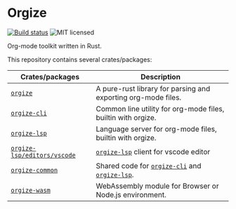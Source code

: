 # Orgize

[![Build status](https://img.shields.io/github/actions/workflow/status/PoiScript/orgize/ci.yml)](https://github.com/PoiScript/orgize/actions/workflows/ci.yml)
![MIT licensed](https://img.shields.io/badge/license-MIT-blue.svg)

Org-mode toolkit written in Rust.

This repository contains several crates/packages:

| Crates/packages               | Description                                                   |
| ----------------------------- | ------------------------------------------------------------- |
| [`orgize`]                    | A pure-rust library for parsing and exporting org-mode files. |
| [`orgize-cli`]                | Common line utility for org-mode files, builtin with orgize.  |
| [`orgize-lsp`]                | Language server for org-mode files, builtin with orgize.      |
| [`orgize-lsp/editors/vscode`] | [`orgize-lsp`] client for vscode editor                       |
| [`orgize-common`]             | Shared code for [`orgize-cli`] and [`orgize-lsp`].            |
| [`orgize-wasm`]               | WebAssembly module for Browser or Node.js environment.        |

[`orgize`]: ./orgize
[`orgize-cli`]: ./orgize-cli
[`orgize-lsp`]: ./orgize-lsp
[`orgize-lsp/editors/vscode`]: ./orgize-lsp/editors/vscode
[`orgize-common`]: ./orgize-common
[`orgize-wasm`]: ./orgize-wasm
